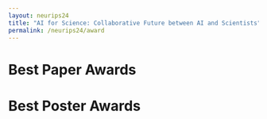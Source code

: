 ```yaml
---
layout: neurips24
title: "AI for Science: Collaborative Future between AI and Scientists"
permalink: /neurips24/award
---
```


# Best Paper Awards



# Best Poster Awards 

